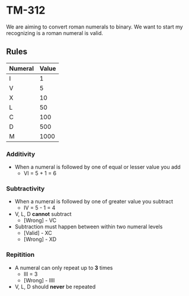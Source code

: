 # TM-312

We are aiming to convert roman numerals to binary. We want to start my recognizing is a roman numeral is valid.


## Rules

| Numeral| Value |
|---------|-------|
| I       |   1   |
| V       |   5   |
| X       |   10  |
| L       |   50  |
| C       |   100 |
| D       |   500 |
| M       |   1000|

### Additivity
- When a numeral is followed by one of equal or lesser value you add
  - VI = 5 + 1 = 6
### Subtractivity
- When a numeral is followed by one of greater value you subtract
  - IV = 5 - 1 = 4
- V, L, D **cannot** subtract
  - [Wrong] - VC
- Subtraction must happen between within two numeral levels
  - [Valid] - XC
  - [Wrong] - XD 
### Repitition
- A numeral can only repeat up to **3** times
  - III = 3
  - [Wrong] - IIII
- V, L, D should **never** be repeated
 
